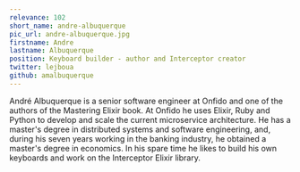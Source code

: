 ```yaml
---
relevance: 102
short_name: andre-albuquerque
pic_url: andre-albuquerque.jpg
firstname: Andre
lastname: Albuquerque
position: Keyboard builder - author and Interceptor creator
twitter: lejboua
github: amalbuquerque
---
```

<p>André Albuquerque is a senior software engineer at Onfido and one of the authors of the Mastering Elixir book. At Onfido he uses Elixir, Ruby and Python to develop and scale the current microservice architecture. He has a master's degree in distributed systems and software engineering, and, during his seven years working in the banking industry, he obtained a master's degree in economics. In his spare time he likes to build his own keyboards and work on the Interceptor Elixir library.
</p>
